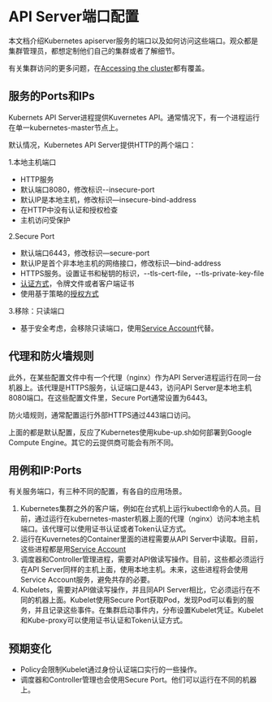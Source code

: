 # **API Server端口配置**

本文档介绍Kubernetes apiserver服务的端口以及如何访问这些端口。观众都是集群管理员，都想定制他们自己的集群或者了解细节。

有关集群访问的更多问题，在[Accessing the cluster](http://kubernetes.io/v1.1/docs/user-guide/accessing-the-cluster.html)都有覆盖。

## **服务的Ports和IPs**
Kubernets API Server进程提供Kuvernetes API。通常情况下，有一个进程运行在单一kubernetes-master节点上。

默认情况，Kubernetes API Server提供HTTP的两个端口：

 1.本地主机端口
 - HTTP服务
 - 默认端口8080，修改标识--insecure-port
 - 默认IP是本地主机，修改标识—insecure-bind-address
 - 在HTTP中没有认证和授权检查
 - 主机访问受保护
 
2.Secure Port
 - 默认端口6443，修改标识—secure-port
 - 默认IP是首个非本地主机的网络接口，修改标识—bind-address
 - HTTPS服务。设置证书和秘钥的标识，--tls-cert-file，--tls-private-key-file
 - [认证方式](http://kubernetes.io/v1.1/docs/admin/authentication.html)，令牌文件或者客户端证书
 - 使用基于策略的[授权方式](http://kubernetes.io/v1.1/docs/admin/authorization.html)

3.移除：只读端口
 - 基于安全考虑，会移除只读端口，使用[Service Account](http://kubernetes.io/v1.1/docs/user-guide/service-accounts.html)代替。

## **代理和防火墙规则**
此外，在某些配置文件中有一个代理（nginx）作为API Server进程运行在同一台机器上。该代理是HTTPS服务，认证端口是443，访问API Server是本地主机8080端口。在这些配置文件里，Secure Port通常设置为6443。

防火墙规则，通常配置运行外部HTTPS通过443端口访问。

上面的都是默认配置，反应了Kubernetes使用kube-up.sh如何部署到Google Compute Engine。其它的云提供商可能会有所不同。

## **用例和IP:Ports**
有关服务端口，有三种不同的配置，有各自的应用场景。
1. Kubernetes集群之外的客户端，例如在台式机上运行kubectl命令的人员。目前，通过运行在kubernetes-master机器上面的代理（nginx）访问本地主机端口。该代理可以使用证书认证或者Token认证方式。
2. 运行在Kuvernetes的Container里面的进程需要从API Server中读取。目前，这些进程都是用[Service Account](http://kubernetes.io/v1.1/docs/user-guide/service-accounts.html)
3. 调度器和Controller管理进程，需要对API做读写操作。目前，这些都必须运行在API Server同样的主机上面，使用本地主机。未来，这些进程将会使用Service Account服务，避免共存的必要。
4. Kubelets，需要对API做读写操作，并且同API Server相比，它必须运行在不同的机器上面。Kubelet使用Secure Port获取Pod，发现Pod可以看到的服务，并且记录这些事件。在集群启动事件内，分布设置Kubelet凭证。Kubelet和Kube-proxy可以使用证书认证和Token认证方式。

## **预期变化**
- Policy会限制Kubelet通过身份认证端口实行的一些操作。
- 调度器和Controller管理也会使用Secure Port。他们可以运行在不同的机器上。